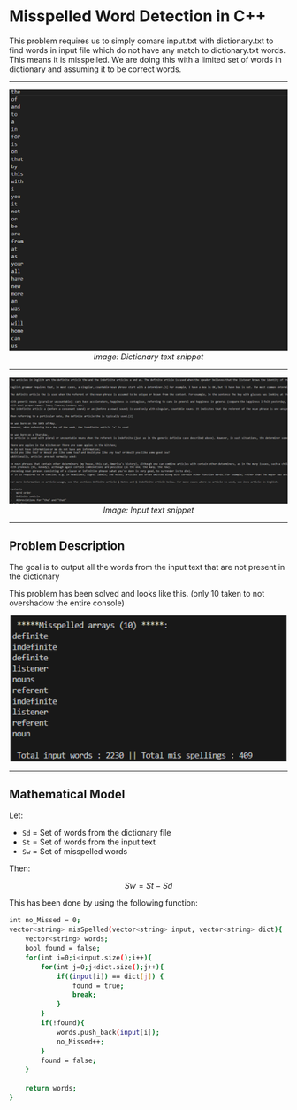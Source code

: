# Misspelled Word Detection in C++

This problem requires us to simply comare input.txt with dictionary.txt to find words in input file which do not have any match to dictionary.txt words. This means it is misspelled. We are doing this with a limited set of words in dictionary and assuming it to be correct words.

---

<p align="center">
  <img src="../img/dict.png" alt="dict" width="800"><br>
  <em>Image: Dictionary text snippet</em>
</p>

---

<p align="center">
  <img src="../img/input.png" alt="input" width="800"><br>
  <em>Image: Input text snippet</em>
</p>

---


## Problem Description

The goal is to output all the words from the input text that are not present in the dictionary

This problem has been solved and looks like this. (only 10 taken to not overshadow the entire console)
<p align="center">
  <img src="../img/misspelled.png" alt="dict" width="500">
</p>

---

## Mathematical Model

Let:
- `Sd` = Set of words from the dictionary file  
- `St` = Set of words from the input text  
- `Sw` = Set of misspelled words

Then:
```math
Sw = St - Sd

```


This has been done by using the following function:

```bash
int no_Missed = 0;
vector<string> misSpelled(vector<string> input, vector<string> dict){
    vector<string> words;
    bool found = false;
    for(int i=0;i<input.size();i++){
        for(int j=0;j<dict.size();j++){
            if((input[i]) == dict[j]) {
                found = true;
                break;
            }    
        }
        if(!found){
            words.push_back(input[i]);
            no_Missed++;
        }
        found = false;
    }

    return words;
}
```


